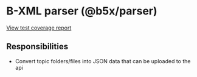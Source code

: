 # B-XML parser (@b5x/parser)

[View test coverage report](https://boombox-lms.github.io/b5x/coverage/parser)

## Responsibilities

- Convert topic folders/files into JSON data that can be uploaded to the api